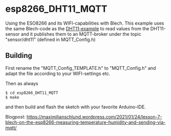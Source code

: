 # esp8266_DHT11_MQTT

Using the ESO8266 and its WIFI-capabilities with Blech.
This example uses the same Blech-code as the
[DHT11-example](https://github.com/mschlund/blechexamples_arduino/tree/main/DHT11)
to read values from the DHT11-sensor and it publishes
them to an MQTT-broker under the topic "sensor/dht11" (defined in MQTT_Config.h)


## Building

First rename the "MQTT_Config_TEMPLATE.h" to "MQTT_Config.h" and adapt the file according to your WIFI-settings etc.

Then as always
```
$ cd esp8266_DHT11_MQTT
$ make
```

and then build and flash the sketch with your favorite Arduino-IDE.

Blogpost: https://maximilianschlund.wordpress.com/2021/01/24/lesson-7-blech-on-the-esp8266-measuring-temperature-humidity-and-sending-via-mqtt/
